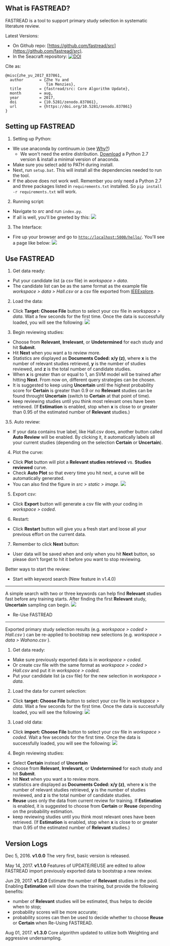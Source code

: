 What is FASTREAD?
-----
FASTREAD is a tool to support primary study selection in systematic literature review.

Latest Versions:

- On Github repo: [https://github.com/fastread/src](https://github.com/fastread/src).
- In the Seacraft repository: [![DOI](https://zenodo.org/badge/DOI/10.5281/zenodo.837861.svg)](https://doi.org/10.5281/zenodo.837861)

Cite as:
``` 
@misc{zhe_yu_2017_837861,
  author       = {Zhe Yu and
                  Tim Menzies},
  title        = {fastread/src: Core Algorithm Update},
  month        = aug,
  year         = 2017,
  doi          = {10.5281/zenodo.837861},
  url          = {https://doi.org/10.5281/zenodo.837861}
}
```

Setting up FASTREAD
-----

1. Setting up Python:
  + We use anaconda by continuum.io (see [Why?](https://www.continuum.io/why-anaconda))
    - We won't need the entire distribution. [Download](http://conda.pydata.org/miniconda.html) a Python 2.7 version & install a minimal version of anaconda.
  + Make sure you select add to PATH during install.
  + Next, run `setup.bat`. This will install all the dependencies needed to run the tool.
  + If the above does not work well. Remember you only need a Python 2.7 and three packages listed in `requirements.txt` installed. So `pip install -r requirements.txt` will work.

2. Running script:
  + Navigate to *src* and run `index.py`.
  + If all is well, you'll be greeted by this:
  ![](https://github.com/fastread/src/blob/master/tutorial/screenshots/run.png?raw=yes)

3. The Interface:
  + Fire up your browser and go to [`http://localhost:5000/hello/`](http://localhost:5000/hello/). You'll see a page like below:
  ![](https://github.com/fastread/src/blob/master/tutorial/screenshots/start.png?raw=yes)
    
Use FASTREAD
-----

1. Get data ready:
  + Put your candidate list (a csv file) in *workspace > data*.
  + The candidate list can be as the same format as the example file *workspace > data > Hall.csv* or a csv file exported from [IEEExplore](http://ieeexplore.ieee.org/).
  
2. Load the data:
  + Click **Target: Choose File** button to select your csv file in *workspace > data*. Wait a few seconds for the first time. Once the data is successfully loaded, you will see the following:
  ![](https://github.com/fastread/src/blob/master/tutorial/screenshots/load.png?raw=yes)
  
3. Begin reviewing studies:
  - Choose from **Relevant**, **Irrelevant**, or **Undetermined** for each study and hit **Submit**.
  - Hit **Next** when you want a to review more.
  - Statistics are displayed as **Documents Coded: x/y (z)**, where **x** is the number of relevant studies retrieved, **y** is the number of studies reviewed, and **z** is the total number of candidate studies.
  - When **x** is greater than or equal to 1, an SVM model will be trained after hitting **Next**. From now on, different query strategies can be chosen.
  - It is suggested to keep using **Uncertain** until the highest probability score for **Certain** is greater than 0.9 or no **Relevant** studies can be found throught **Uncertain** (switch to **Certain** at that point of time).
  - keep reviewing studies until you think most relevant ones have been retrieved. (If **Estimation** is enabled, stop when **x** is close to or greater than 0.95 of the estimated number of **Relevant** studies.)
  
3.5. Auto review:
  + If your data contains true label, like Hall.csv does, another button called **Auto Review** will be enabled. By clicking it, it automatically labels all your current studies (depending on the selection **Certain** or **Uncertain**).

4. Plot the curve:
  + Click **Plot** button will plot a **Relevant studies retrieved** vs. **Studies reviewed** curve.
  + Check **Auto Plot** so that every time you hit next, a curve will be automatically generated.
  + You can also find the figure in *src > static > image*.
  ![](https://github.com/fastread/src/blob/master/tutorial/screenshots/plot.png?raw=yes)
  
5. Export csv:
  + Click **Export** button will generate a csv file with your coding in *workspace > coded*.

6. Restart:
  + Click **Restart** button will give you a fresh start and loose all your previous effort on the current data.
  
7. Remember to click **Next** button:
  + User data will be saved when and only when you hit **Next** button, so please don't forget to hit it before you want to stop reviewing.

Better ways to start the review:
  
 - Start with keyword search (New feature in v1.4.0)
-----

A simple search with two or three keywords can help find **Relevant** studies fast before any training starts. After finding the first **Relevant** study, **Uncertain** sampling can begin.
![](https://github.com/fastread/src/blob/master/tutorial/screenshots/BM25.png?raw=yes)

 - Re-Use FASTREAD
-----

Exported primary study selection results (e.g. *workspace > coded > Hall.csv* ) can be re-applied to bootstrap new selections (e.g. *workspace > data > Wahono.csv* ).

1. Get data ready:
  + Make sure previously exported data is in *workspace > coded*.
  + Or create csv file with the same format as *workspace > coded > Hall.csv* and put it in *workspace > coded*.
  + Put your candidate list (a csv file) for the new selection in *workspace > data*.

2. Load the data for current selection:
  + Click **target: Choose File** button to select your csv file in *workspace > data*. Wait a few seconds for the first time. Once the data is successfully loaded, you will see the following:
  ![](https://github.com/fastread/src/blob/master/tutorial/screenshots/load1.png?raw=yes)

3. Load old data:
  + Click **import: Choose File** button to select your csv file in *workspace > coded*. Wait a few seconds for the first time. Once the data is successfully loaded, you will see the following:
  ![](https://github.com/fastread/src/blob/master/tutorial/screenshots/load2.png?raw=yes)
  
4. Begin reviewing studies:
  - Select **Certain** instead of **Uncertain**
  - choose from **Relevant**, **Irrelevant**, or **Undetermined** for each study and hit **Submit**.
  - hit **Next** when you want a to review more.
  - statistics are displayed as **Documents Coded: x/y (z)**, where **x** is the number of relevant studies retrieved, **y** is the number of studies reviewed, and **z** is the total number of candidate studies.
  - **Reuse** uses only the data from current review for training. If **Estimation** is enabled, it is suggested to choose from **Certain** or **Reuse** depending on the probability estimation.
  - keep reviewing studies until you think most relevant ones have been retrieved. (If **Estimation** is enabled, stop when **x** is close to or greater than 0.95 of the estimated number of **Relevant** studies.)


  
Version Logs
-----
Dec 5, 2016. **v1.0.0** The very first, basic version is released.

May 14, 2017. **v1.1.0** Features of UPDATE/REUSE are edited to allow FASTREAD import previously exported data to bootstrap a new review.

Jun 29, 2017. **v1.2.0** Estimate the number of **Relevant** studies in the pool. Enabling **Estimation** will slow down the training, but provide the following benefits:
 - number of **Relevant** studies will be estimated, thus helps to decide when to stop; 
 - probability scores will be more accurate;
 - probability scores can then be used to decide whether to choose **Reuse** or **Certain** when Re-Using FASTREAD.

Aug 01, 2017. **v1.3.0** Core algorithm updated to utilize both Weighting and aggressive undersampling.
 
